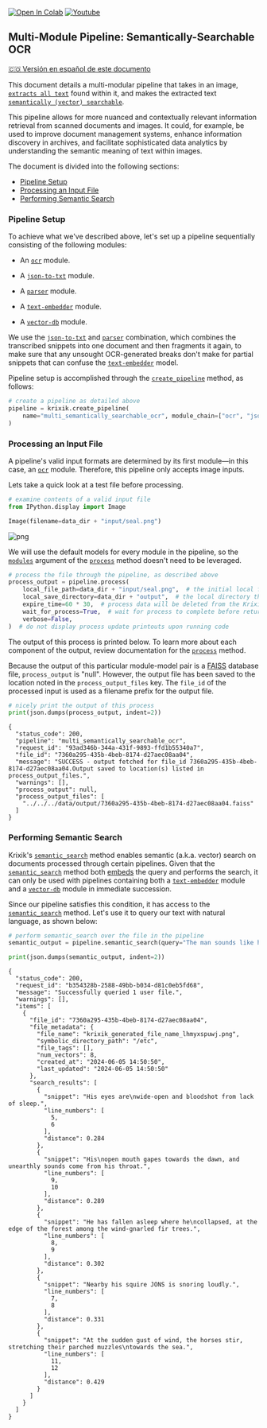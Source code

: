 <a href="https://colab.research.google.com/github/krixik-ai/krixik-docs/blob/main/docs/examples/search_pipeline_examples/multi_semantically_searchable_ocr.ipynb" target="_parent"><img src="https://colab.research.google.com/assets/colab-badge.svg" alt="Open In Colab"/></a> <a href="https://youtu.be/AqDYpIadlqo" target="_parent"><img src="https://badges.aleen42.com/src/youtube.svg" alt="Youtube"/></a>

## Multi-Module Pipeline: Semantically-Searchable OCR
[🇨🇴 Versión en español de este documento](https://krixik-docs.readthedocs.io/es-main/ejemplos/ejemplos_pipelines_de_busqueda/multi_busqueda_semantica_sobre_roc/)

This document details a multi-modular pipeline that takes in an image, [`extracts all text`](../../modules/ai_modules/ocr_module.md) found within it, and makes the extracted text [`semantically (vector) searchable`](../../system/search_methods/semantic_search_method.md).

This pipeline allows for more nuanced and contextually relevant information retrieval from scanned documents and images. It could, for example, be used to improve document management systems, enhance information discovery in archives, and facilitate sophisticated data analytics by understanding the semantic meaning of text within images.

The document is divided into the following sections:

- [Pipeline Setup](#pipeline-setup)
- [Processing an Input File](#processing-an-input-file)
- [Performing Semantic Search](#performing-semantic-search)

### Pipeline Setup

To achieve what we've described above, let's set up a pipeline sequentially consisting of the following modules:

- An [`ocr`](../../modules/ai_modules/ocr_module.md) module.

- A [`json-to-txt`](../../modules/support_function_modules/json-to-txt_module.md) module.

- A [`parser`](../../modules/support_function_modules/parser_module.md) module.

- A [`text-embedder`](../../modules/ai_modules/text-embedder_module.md) module.

- A [`vector-db`](../../modules/database_modules/vector-db_module.md) module.

We use the [`json-to-txt`](../../modules/support_function_modules/json-to-txt_module.md) and [`parser`](../../modules/support_function_modules/parser_module.md) combination, which combines the transcribed snippets into one document and then fragments it again, to make sure that any unsought OCR-generated breaks don't make for partial snippets that can confuse the [`text-embedder`](../../modules/ai_modules/text-embedder_module.md) model.

Pipeline setup is accomplished through the [`create_pipeline`](../../system/pipeline_creation/create_pipeline.md) method, as follows:


```python
# create a pipeline as detailed above
pipeline = krixik.create_pipeline(
    name="multi_semantically_searchable_ocr", module_chain=["ocr", "json-to-txt", "parser", "text-embedder", "vector-db"]
)
```

### Processing an Input File

A pipeline's valid input formats are determined by its first module—in this case, an [`ocr`](../../modules/ai_modules/ocr_module.md) module. Therefore, this pipeline only accepts image inputs.

Lets take a quick look at a test file before processing.


```python
# examine contents of a valid input file
from IPython.display import Image

Image(filename=data_dir + "input/seal.png")
```




    
![png](multi_semantically_searchable_ocr_files/multi_semantically_searchable_ocr_5_0.png)
    



We will use the default models for every module in the pipeline, so the [`modules`](../../system/parameters_processing_files_through_pipelines/process_method.md#selecting-models-via-the-modules-argument) argument of the [`process`](../../system/parameters_processing_files_through_pipelines/process_method.md) method doesn't need to be leveraged.


```python
# process the file through the pipeline, as described above
process_output = pipeline.process(
    local_file_path=data_dir + "input/seal.png",  # the initial local filepath where the input file is stored
    local_save_directory=data_dir + "output",  # the local directory that the output file will be saved to
    expire_time=60 * 30,  # process data will be deleted from the Krixik system in 30 minutes
    wait_for_process=True,  # wait for process to complete before returning IDE control to user
    verbose=False,
)  # do not display process update printouts upon running code
```

The output of this process is printed below. To learn more about each component of the output, review documentation for the [`process`](../../system/parameters_processing_files_through_pipelines/process_method.md) method.

Because the output of this particular module-model pair is a [FAISS](https://github.com/facebookresearch/faiss) database file, `process_output` is "null". However, the output file has been saved to the location noted in the `process_output_files` key.  The `file_id` of the processed input is used as a filename prefix for the output file.


```python
# nicely print the output of this process
print(json.dumps(process_output, indent=2))
```

    {
      "status_code": 200,
      "pipeline": "multi_semantically_searchable_ocr",
      "request_id": "93ad346b-344a-431f-9893-ffd1b55340a7",
      "file_id": "7360a295-435b-4beb-8174-d27aec08aa04",
      "message": "SUCCESS - output fetched for file_id 7360a295-435b-4beb-8174-d27aec08aa04.Output saved to location(s) listed in process_output_files.",
      "warnings": [],
      "process_output": null,
      "process_output_files": [
        "../../../data/output/7360a295-435b-4beb-8174-d27aec08aa04.faiss"
      ]
    }


### Performing Semantic Search

Krixik's [`semantic_search`](../../system/search_methods/semantic_search_method.md) method enables semantic (a.k.a. vector) search on documents processed through certain pipelines. Given that the [`semantic_search`](../../system/search_methods/semantic_search_method.md) method both [embeds](../../modules/ai_modules/text-embedder_module.md) the query and performs the search, it can only be used with pipelines containing both a [`text-embedder`](../../modules/ai_modules/text-embedder_module.md) module and a [`vector-db`](../../modules/database_modules/vector-db_module.md) module in immediate succession.

Since our pipeline satisfies this condition, it has access to the [`semantic_search`](../../system/search_methods/semantic_search_method.md) method. Let's use it to query our text with natural language, as shown below:


```python
# perform semantic_search over the file in the pipeline
semantic_output = pipeline.semantic_search(query="The man sounds like he's dying.", file_ids=[process_output["file_id"]])

print(json.dumps(semantic_output, indent=2))
```

    {
      "status_code": 200,
      "request_id": "b354328b-2588-49bb-b034-d81c0eb5fd68",
      "message": "Successfully queried 1 user file.",
      "warnings": [],
      "items": [
        {
          "file_id": "7360a295-435b-4beb-8174-d27aec08aa04",
          "file_metadata": {
            "file_name": "krixik_generated_file_name_lhmyxspuwj.png",
            "symbolic_directory_path": "/etc",
            "file_tags": [],
            "num_vectors": 8,
            "created_at": "2024-06-05 14:50:50",
            "last_updated": "2024-06-05 14:50:50"
          },
          "search_results": [
            {
              "snippet": "His eyes are\nwide-open and bloodshot from lack of sleep.",
              "line_numbers": [
                5,
                6
              ],
              "distance": 0.284
            },
            {
              "snippet": "His\nopen mouth gapes towards the dawn, and unearthly sounds come from his throat.",
              "line_numbers": [
                9,
                10
              ],
              "distance": 0.289
            },
            {
              "snippet": "He has fallen asleep where he\ncollapsed, at the edge of the forest among the wind-gnarled fir trees.",
              "line_numbers": [
                8,
                9
              ],
              "distance": 0.302
            },
            {
              "snippet": "Nearby his squire JONS is snoring loudly.",
              "line_numbers": [
                7,
                8
              ],
              "distance": 0.331
            },
            {
              "snippet": "At the sudden gust of wind, the horses stir, stretching their parched muzzles\ntowards the sea.",
              "line_numbers": [
                11,
                12
              ],
              "distance": 0.429
            }
          ]
        }
      ]
    }

